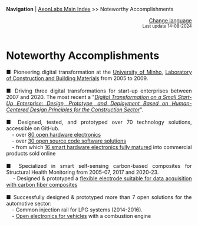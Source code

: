 **Navigation** | [AeonLabs Main Index](https://github.com/aeonSolutions/aeonSolutions/blob/main/aeonSolutions-Main-Index.md)  >> Noteworthy Accomplishments


<div align="right">
 <a href="https://github-com.translate.goog/aeonSolutions/aeonSolutions/blob/main/Noteworthy_Accomplishments.md?_x_tr_sl=en&_x_tr_tl=nl&_x_tr_hl=en&_x_tr_pto=wapp">Change language</a> <br>
<sup>Last update 14-08-2024</sup> 
</div>

<br>

<div align="justify">
  
# Noteworthy Accomplishments
■ Pioneering digital transformation at the [University of Minho](https://www.uminho.pt/EN/Pages/default.aspx), [Laboratory of Construction and Building Materials](https://civil.uminho.pt/laboratorios/materiais/) from 2005 to 2009. <br>
<br>
■ Driving three digital transformations for start-up enterprises between 2007 and 2020. The most recent a "*[Digital Transformation on a Small Start-Up Enterprise: Design, Prototype, and Deployment Based on Human-Centered Design Principles for the Construction Sector](https://aeonsolutions.github.io/publications/human-centered-logistics-construction/)*".  <br>
<br>
■ Designed, tested, and prototyped over 70 technology solutions, accessible on GitHub. <br>
&nbsp;&nbsp;&nbsp;&nbsp;-  over [80 open hardware electronics](https://aeonsolutions.github.io/portfolio/hardware_electronics/) <br>
&nbsp;&nbsp;&nbsp;&nbsp;-  over [30 open source code software solutions](https://github.com/aeonSolutions/aeonlabs-open-software-catalogue/blob/main/list_of_open_source_code_software.md) <br>
&nbsp;&nbsp;&nbsp;&nbsp;-  from which [16 smart hardware electronics fully matured](https://aeonsolutions.github.io/products/) into commercial products sold online <br>
<br>
■ Specialized in smart self-sensing carbon-based composites for Structural Health Monitoring from 2005-07, 2017 and 2020-23. <br>
&nbsp;&nbsp;&nbsp;&nbsp;- Designed & prototyped a [flexible electrode suitable for data acquisition with carbon fiber composites](https://journals.sagepub.com/doi/abs/10.1177/14759217231170001?journalCode=shma) <br>
<br>
■ Successfully designed & prototyped more than 7 open solutions for the automotive sector: <br>
&nbsp;&nbsp;&nbsp;&nbsp;- Common injection rail for LPG systems (2014-2016). <br>
&nbsp;&nbsp;&nbsp;&nbsp;- [Open electronics for vehicles](https://github.com/aeonSolutions/AeonLabs-AI-Volvo-MKII-Open-Hardware/wiki/ECU) with a combustion engine <br>



</div>
